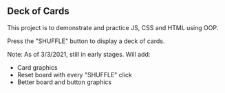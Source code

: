 ## Deck of Cards

This project is to demonstrate and practice JS, CSS and HTML using OOP.

Press the "SHUFFLE" button to display a deck of cards. 

Note: As of 3/3/2021, still in early stages. Will add:

* Card graphics
* Reset board with every "SHUFFLE" click
* Better board and button graphics